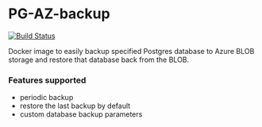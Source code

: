 # PG-AZ-backup

[![Build Status](https://img.shields.io/docker/cloud/build/ilaverlin/pg-backup)](https://hub.docker.com/repository/docker/ilaverlin/pg-backup)

Docker image to easily backup specified Postgres database to Azure BLOB storage and restore that database back from the BLOB.
### Features supported
- periodic backup
- restore the last backup by default
- custom database backup parameters 
